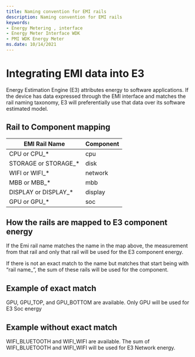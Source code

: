 ```yaml
---
title: Naming convention for EMI rails 
description: Naming convention for EMI rails 
keywords:
- Energy Metering , interface
- Energy Meter Interface WDK
- PMI WDK Energy Meter
ms.date: 10/14/2021
---
```


# Integrating EMI data into E3 

Energy Estimation Engine (E3) attributes energy to software applications. If the device has data expressed through the EMI interface and matches the rail naming taxonomy, E3 will preferentially use that data over its software estimated model.


## Rail to Component mapping
| EMI Rail Name | Component |
|--|--|
| CPU or CPU_* | cpu |
| STORAGE or STORAGE_* | disk | 
| WIFI or WIFI_* | network |
| MBB or MBB_* | mbb |
| DISPLAY or DISPLAY_* | display |
| GPU or GPU_* | soc |


## How the rails are mapped to E3 component energy
If the Emi rail name matches the name in the map above, the measurement from that rail and only that rail will be used for the E3 component energy.  

If there is not an exact match to the name but matches that start being with “rail name_”, the sum of these rails will be used for the component. 

## Example of exact match
GPU, GPU_TOP, and GPU_BOTTOM are available.
Only GPU will be used for E3 Soc energy

## Example without exact match
WIFI_BLUETOOTH and WIFI_WIFI are available.
The sum of WIFI_BLUETOOTH and WIFI_WIFI will be used for E3 Network energy.
